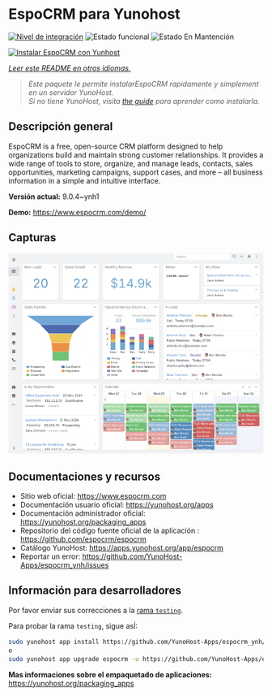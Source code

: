 <!--
Este archivo README esta generado automaticamente<https://github.com/YunoHost/apps/tree/master/tools/readme_generator>
No se debe editar a mano.
-->

# EspoCRM para Yunohost

[![Nivel de integración](https://apps.yunohost.org/badge/integration/espocrm)](https://ci-apps.yunohost.org/ci/apps/espocrm/)
![Estado funcional](https://apps.yunohost.org/badge/state/espocrm)
![Estado En Mantención](https://apps.yunohost.org/badge/maintained/espocrm)

[![Instalar EspoCRM con Yunhost](https://install-app.yunohost.org/install-with-yunohost.svg)](https://install-app.yunohost.org/?app=espocrm)

*[Leer este README en otros idiomas.](./ALL_README.md)*

> *Este paquete le permite instalarEspoCRM rapidamente y simplement en un servidor YunoHost.*  
> *Si no tiene YunoHost, visita [the guide](https://yunohost.org/install) para aprender como instalarla.*

## Descripción general

EspoCRM is a free, open-source CRM platform designed to help organizations build and maintain strong customer relationships. It provides a wide range of tools to store, organize, and manage leads, contacts, sales opportunities, marketing campaigns, support cases, and more – all business information in a simple and intuitive interface.


**Versión actual:** 9.0.4~ynh1

**Demo:** <https://www.espocrm.com/demo/>

## Capturas

![Captura de EspoCRM](./doc/screenshots/screenshot.png)

## Documentaciones y recursos

- Sitio web oficial: <https://www.espocrm.com>
- Documentación usuario oficial: <https://yunohost.org/apps>
- Documentación administrador oficial: <https://yunohost.org/packaging_apps>
- Repositorio del código fuente oficial de la aplicación : <https://github.com/espocrm/espocrm>
- Catálogo YunoHost: <https://apps.yunohost.org/app/espocrm>
- Reportar un error: <https://github.com/YunoHost-Apps/espocrm_ynh/issues>

## Información para desarrolladores

Por favor enviar sus correcciones a la [rama `testing`](https://github.com/YunoHost-Apps/espocrm_ynh/tree/testing).

Para probar la rama `testing`, sigue asÍ:

```bash
sudo yunohost app install https://github.com/YunoHost-Apps/espocrm_ynh/tree/testing --debug
o
sudo yunohost app upgrade espocrm -u https://github.com/YunoHost-Apps/espocrm_ynh/tree/testing --debug
```

**Mas informaciones sobre el empaquetado de aplicaciones:** <https://yunohost.org/packaging_apps>
